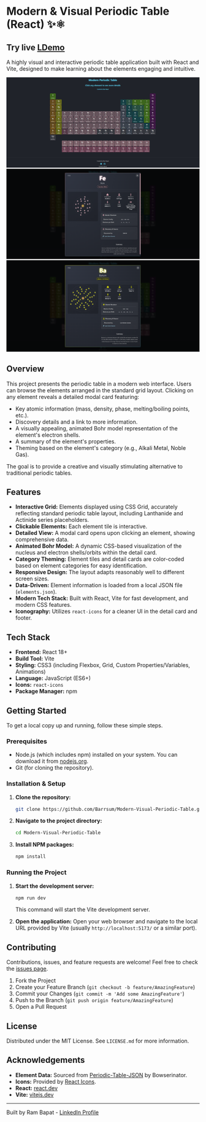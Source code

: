 # Modern & Visual Periodic Table (React) ✨⚛️

## Try live [LDemo]([https://www.linkedin.com/in/ram-bapat-barrsum-diamos](https://modern-visual-periodic-table.vercel.app/))

A highly visual and interactive periodic table application built with React and Vite, designed to make learning about the elements engaging and intuitive.

<!-- ================================================== -->
<!-- === Screenshots === -->

![Modern Periodic Table Screenshot](public/homepage-screenshot-01.png)
![Modern Periodic Table Screenshot](public/open-card-screenshot-01.png)
![Modern Periodic Table Screenshot](public/open-card-screenshot-02.png)

<!-- ================================================== -->

## Overview

This project presents the periodic table in a modern web interface. Users can browse the elements arranged in the standard grid layout. Clicking on any element reveals a detailed modal card featuring:

*   Key atomic information (mass, density, phase, melting/boiling points, etc.).
*   Discovery details and a link to more information.
*   A visually appealing, animated Bohr model representation of the element's electron shells.
*   A summary of the element's properties.
*   Theming based on the element's category (e.g., Alkali Metal, Noble Gas).

The goal is to provide a creative and visually stimulating alternative to traditional periodic tables.

## Features

*   **Interactive Grid:** Elements displayed using CSS Grid, accurately reflecting standard periodic table layout, including Lanthanide and Actinide series placeholders.
*   **Clickable Elements:** Each element tile is interactive.
*   **Detailed View:** A modal card opens upon clicking an element, showing comprehensive data.
*   **Animated Bohr Model:** A dynamic CSS-based visualization of the nucleus and electron shells/orbits within the detail card.
*   **Category Theming:** Element tiles and detail cards are color-coded based on element categories for easy identification.
*   **Responsive Design:** The layout adapts reasonably well to different screen sizes.
*   **Data-Driven:** Element information is loaded from a local JSON file (`elements.json`).
*   **Modern Tech Stack:** Built with React, Vite for fast development, and modern CSS features.
*   **Iconography:** Utilizes `react-icons` for a cleaner UI in the detail card and footer.

## Tech Stack

*   **Frontend:** React 18+
*   **Build Tool:** Vite
*   **Styling:** CSS3 (including Flexbox, Grid, Custom Properties/Variables, Animations)
*   **Language:** JavaScript (ES6+)
*   **Icons:** `react-icons`
*   **Package Manager:** npm

## Getting Started

To get a local copy up and running, follow these simple steps.

### Prerequisites

*   Node.js (which includes npm) installed on your system. You can download it from [nodejs.org](https://nodejs.org/).
*   Git (for cloning the repository).

### Installation & Setup

1.  **Clone the repository:**
    ```bash
    git clone https://github.com/Barrsum/Modern-Visual-Periodic-Table.git
    ```

2.  **Navigate to the project directory:**
    ```bash
    cd Modern-Visual-Periodic-Table
    ```

3.  **Install NPM packages:**
    ```bash
    npm install
    ```

### Running the Project

1.  **Start the development server:**
    ```bash
    npm run dev
    ```
    This command will start the Vite development server.

2.  **Open the application:**
    Open your web browser and navigate to the local URL provided by Vite (usually `http://localhost:5173/` or a similar port).


## Contributing

Contributions, issues, and feature requests are welcome! Feel free to check the [issues page](https://github.com/Barrsum/Modern-Visual-Periodic-Table/issues).

1.  Fork the Project
2.  Create your Feature Branch (`git checkout -b feature/AmazingFeature`)
3.  Commit your Changes (`git commit -m 'Add some AmazingFeature'`)
4.  Push to the Branch (`git push origin feature/AmazingFeature`)
5.  Open a Pull Request

## License

Distributed under the MIT License. See `LICENSE.md` for more information.

## Acknowledgements

*   **Element Data:** Sourced from [Periodic-Table-JSON](https://github.com/Bowserinator/Periodic-Table-JSON) by Bowserinator.
*   **Icons:** Provided by [React Icons](https://react-icons.github.io/react-icons/).
*   **React:** [react.dev](https://react.dev/)
*   **Vite:** [vitejs.dev](https://vitejs.dev/)

---

Built by Ram Bapat - [LinkedIn Profile](https://www.linkedin.com/in/ram-bapat-barrsum-diamos)
